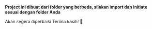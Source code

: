 **Project ini dibuat dari folder yang berbeda, silakan import dan initiate sesuai dengan folder Anda**

Akan segera diperbaiki
Terima kasih! 🙌